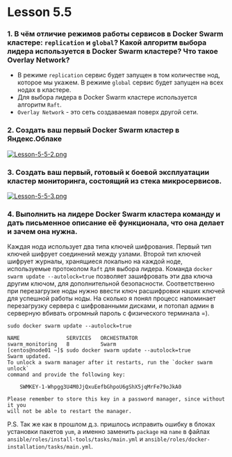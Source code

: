 # Lesson 5.5

### 1. В чём отличие режимов работы сервисов в Docker Swarm кластере: `replication` и `global`? Какой алгоритм выбора лидера используется в Docker Swarm кластере? Что такое Overlay Network?
* В режиме `replication` сервис будет запущен в том количестве нод, которое мы укажем. В режиме `global` сервис будет запущен на всех нодах в кластере.
* Для выбора лидера в Docker Swarm кластере используется алгоритм `Raft`.
* `Overlay Network` - это сеть создаваемая поверх другой сети.

### 2. Создать ваш первый Docker Swarm кластер в Яндекс.Облаке
[![Lesson-5-5-2.png](https://i.postimg.cc/NM9XcYg2/Lesson-5-5-2.png)](https://postimg.cc/cgWCRptd)

### 3. Создать ваш первый, готовый к боевой эксплуатации кластер мониторинга, состоящий из стека микросервисов.
[![Lesson-5-5-3.png](https://i.postimg.cc/bvKJ1nhd/Lesson-5-5-3.png)](https://postimg.cc/XZk4bpX0)

### 4. Выполнить на лидере Docker Swarm кластера команду и дать письменное описание её функционала, что она делает и зачем она нужна.
Каждая нода использует два типа ключей шифрования. Первый тип ключей шифрует соединений между узлами. Второй тип ключей шифрует журналы, хранящиеся локально на каждой ноде, используемые протоколом `Raft` для выбора лидера. Команда `docker swarm update --autolock=true` позволяет зашифровать эти два ключа другим ключом, для дополнительной безопасности. Соответственно при перезагрузке ноды нужно ввести ключ расшифровки наших ключей для успешной работы ноды. На сколько я понял процесс напоминает перезагрузку сервера с шифрованными дисками, и потопал админ в серверную вбивать огромный пароль с физического терминала =). 




```shell
sudo docker swarm update --autolock=true

NAME               SERVICES   ORCHESTRATOR
swarm_monitoring   8          Swarm
[centos@node01 ~]$ sudo docker swarm update --autolock=true
Swarm updated.
To unlock a swarm manager after it restarts, run the `docker swarm unlock`
command and provide the following key:

    SWMKEY-1-Whpgg3U4M0JjQxuEefbGhpoU6gShX5jqMrFe79oJkA0

Please remember to store this key in a password manager, since without it you
will not be able to restart the manager.
```
 

P.S. Так же как в прошлом д.з. пришлось исправить ошибку в блоках установки пакетов `yum`, а именно заменить `package` на `name` в файлах `ansible/roles/install-tools/tasks/main.yml` и `ansible/roles/docker-installation/tasks/main.yml`.